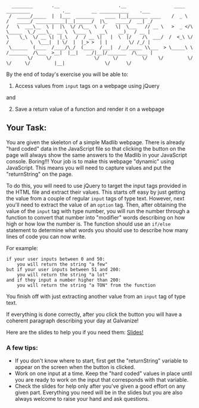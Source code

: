 ```
  ________       .__                      .__                  ____      _________            .__        __ ___________    .___
 /  _____/_____  |  |___  _______    ____ |__|_______ ____    /  _ \    /   _____/ ___________|__|______/  |\_   _____/  __| _/
/   \  ___\__  \ |  |\  \/ /\__  \  /    \|  \___   // __ \   >  _ </\  \_____  \_/ ___\_  __ \  \____ \   __\    __)_  / __ | 
\    \_\  \/ __ \|  |_\   /  / __ \|   |  \  |/    /\  ___/  /  <_\ \/  /        \  \___|  | \/  |  |_> >  | |        \/ /_/ | 
 \______  (____  /____/\_/  (____  /___|  /__/_____ \\___  > \_____\ \ /_______  /\___  >__|  |__|   __/|__|/_______  /\____ | 
        \/     \/                \/     \/         \/    \/         \/         \/     \/         |__|               \/      \/ 
```

By the end of today's exercise you will be able to:

1) Access values from `input` tags on a webpage using jQuery

and

2) Save a return value of a function and render it on a webpage

## Your Task:

You are given the skeleton of a simple Madlib webpage. There is already "hard coded" data in the JavaScript file
so that clicking the button on the page will always show the same answers to the Madlib in your JavaScript console. Boring!!! Your job is to 
make this webpage "dynamic" using JavaScript. This means you will need to capture values and put the "returnString" on the page. 

To do this, you will need to use jQuery to target the input tags provided in the HTML file and extract their values. 
This starts off easy by just getting the value from a couple of regular `input` tags of type text. However, next you'll need to 
extract the value of an `option` tag. Then, after obtaining the value of the `input` tag with type number, you will run the
number through a function to convert that number into "modifier" words describing on how high or how low the number is. The function
should use an `if/else` statement to determine what words you should use to describe how many lines of code you can now write.

For example:

    if your user inputs between 0 and 50:
        you will return the string "a few"
    but if your user inputs between 51 and 200:
        you will return the string "a lot"
    and if they input a number higher than 200:
        you will return the string "a TON" from the function

You finish off with just extracting another value from an `input` tag of type text.

If everything is done correctly, after you click the button you will have a coherent paragraph describing your day at Galvanize!

Here are the slides to help you if you need them: [Slides!](https://docs.google.com/presentation/d/1dIux1DaFQK-i_3cN3PHu5Azv6j6FfCnBCBHFKx8V684/edit?usp=sharing)


### A few tips:

* If you don't know where to start, first get the "returnString" variable to appear on the screen when the button is clicked.
* Work on one input at a time. Keep the "hard coded" values in place until you are ready to work on the input that corresponds with that variable.
* Check the slides for help only after you've given a good effort on any given part. Everything you need will be in the slides but you are also always welcome to raise your hand and ask questions.
